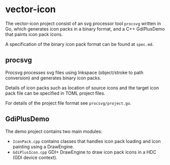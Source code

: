 vector-icon
===========

The vector-icon project consist of an svg processor tool `procsvg` written in Go,
which generates icon packs in a binary format, and a C++ GdiPlusDemo that paints
icon pack icons.

A specification of the binary icon pack format can be found at `spec.md`.

procsvg
-------

Procsvg processes svg files using Inkspace (object/stroke to path conversion)
and generates binary icon packs.

Details of icon packs such as location of source icons and
the target icon pack file can be specified in TOML project files.

For details of the project file format see `procsvg/project.go`.

GdiPlusDemo
-----------

The demo project contains two main modules:

* `IconPack.cpp` contains classes that handles icon pack loading and
  icon painting using a DrawEngine.
* `GdiPlusIcon.cpp` GDI+ DrawEngine to draw icon pack icons
  in a HDC (GDI device context).
